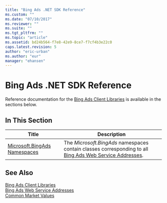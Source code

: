 ```yaml
---
title: "Bing Ads .NET SDK Reference"
ms.custom: ""
ms.date: "07/10/2017"
ms.reviewer: ""
ms.suite: ""
ms.tgt_pltfrm: ""
ms.topic: "article"
ms.assetid: bd24b564-f7e8-42e9-8ce7-f7cf4b3e22c0
caps.latest.revision: 5
author: "eric-urban"
ms.author: "eur"
manager: "ehansen"
---
```

# Bing Ads .NET SDK Reference
Reference documentation for the [Bing Ads Client Libraries](../concepts/bing-ads-client-libraries.md) is available in the sections below.

## In This Section

|Title|Description|
|---------|---------------|
|[Microsoft.BingAds Namespaces](https://msdn.microsoft.com/library/mt757010.aspx)|The *Microsoft.BingAds* namespaces contain classes corresponding to all [Bing Ads Web Service Addresses](../concepts/bing-ads-web-service-addresses.md).|

## See Also
[Bing Ads Client Libraries](../concepts/bing-ads-client-libraries.md)  
[Bing Ads Web Service Addresses](../concepts/bing-ads-web-service-addresses.md)  
[Common Market Values](../concepts/common-market-values.md)  

